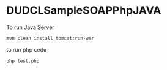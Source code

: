 # DUDCLSampleSOAPPhpJAVA
To run Java Server

```bash
mvn clean install tomcat:run-war 
```

to run php code

```bash
php test.php
```
